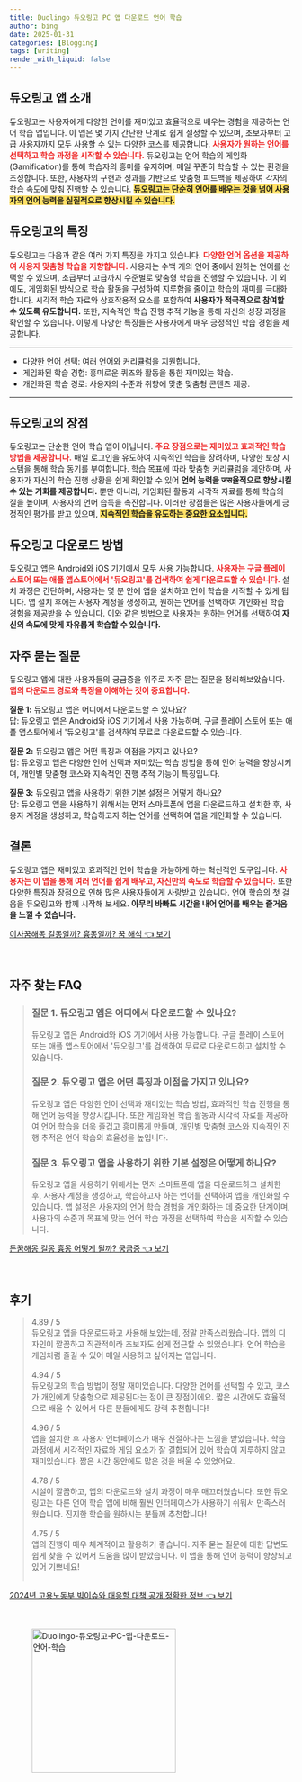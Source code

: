 ```yaml
---
title: Duolingo 듀오링고 PC 앱 다운로드 언어 학습
author: bing
date: 2025-01-31
categories: [Blogging]
tags: [writing]
render_with_liquid: false
---
```



<h2 id='듀오링고_앱_소개'>듀오링고 앱 소개</h2>

<p>듀오링고는 사용자에게 다양한 언어를 재미있고 효율적으로 배우는 경험을 제공하는 언어 학습 앱입니다. 이 앱은 몇 가지 간단한 단계로 쉽게 설정할 수 있으며, 초보자부터 고급 사용자까지 모두 사용할 수 있는 다양한 코스를 제공합니다. <b><span style="color: #ee2323;">사용자가 원하는 언어를 선택하고 학습 과정을 시작할 수 있습니다.</span></b> 듀오링고는 언어 학습의 게임화(Gamification)를 통해 학습자의 흥미를 유지하며, 매일 꾸준히 학습할 수 있는 환경을 조성합니다. 또한, 사용자의 구현과 성과를 기반으로 맞춤형 피드백을 제공하여 각자의 학습 속도에 맞춰 진행할 수 있습니다. <b><span style="background-color: #ffe066;">듀오링고는 단순히 언어를 배우는 것을 넘어 사용자의 언어 능력을 실질적으로 향상시킬 수 있습니다.</span></b></p>

<h2 id='듀오링고_특징'>듀오링고의 특징</h2>

<p>듀오링고는 다음과 같은 여러 가지 특징을 가지고 있습니다. <b><span style="color: #ee2323;">다양한 언어 옵션을 제공하여 사용자 맞춤형 학습을 지향합니다.</span></b> 사용자는 수백 개의 언어 중에서 원하는 언어를 선택할 수 있으며, 초급부터 고급까지 수준별로 맞춤형 학습을 진행할 수 있습니다. 이 외에도, 게임화된 방식으로 학습 활동을 구성하여 지루함을 줄이고 학습의 재미를 극대화합니다. 시각적 학습 자료와 상호작용적 요소를 포함하여 <b>사용자가 적극적으로 참여할 수 있도록 유도합니다.</b> 또한, 지속적인 학습 진행 추적 기능을 통해 자신의 성장 과정을 확인할 수 있습니다. 이렇게 다양한 특징들은 사용자에게 매우 긍정적인 학습 경험을 제공합니다.</p>

<hr />

<ul>
    <li>다양한 언어 선택: 여러 언어와 커리큘럼을 지원합니다.</li>
    <li>게임화된 학습 경험: 흥미로운 퀴즈와 활동을 통한 재미있는 학습.</li>
    <li>개인화된 학습 경로: 사용자의 수준과 취향에 맞춘 맞춤형 콘텐츠 제공.</li>
</ul>

<hr />

<h2 id='듀오링고_장점'>듀오링고의 장점</h2>

<p>듀오링고는 단순한 언어 학습 앱이 아닙니다. <b><span style="color: #ee2323;">주요 장점으로는 재미있고 효과적인 학습 방법을 제공합니다.</span></b> 매일 로그인을 유도하여 지속적인 학습을 장려하며, 다양한 보상 시스템을 통해 학습 동기를 부여합니다. 학습 목표에 따라 맞춤형 커리큘럼을 제안하며, 사용자가 자신의 학습 진행 상황을 쉽게 확인할 수 있어 <b>언어 능력을 जस율적으로 향상시킬 수 있는 기회를 제공합니다.</b> 뿐만 아니라, 게임화된 활동과 시각적 자료를 통해 학습의 질을 높이며, 사용자의 언어 습득을 촉진합니다. 이러한 장점들은 많은 사용자들에게 긍정적인 평가를 받고 있으며, <b><span style="background-color: #ffe066;">지속적인 학습을 유도하는 중요한 요소입니다.</span></b></p>

<h2 id='듀오링고_다운로드_방법'>듀오링고 다운로드 방법</h2>

<p>듀오링고 앱은 Android와 iOS 기기에서 모두 사용 가능합니다. <b><span style="color: #ee2323;">사용자는 구글 플레이 스토어 또는 애플 앱스토어에서 '듀오링고'를 검색하여 쉽게 다운로드할 수 있습니다.</span></b> 설치 과정은 간단하며, 사용자는 몇 분 안에 앱을 설치하고 언어 학습을 시작할 수 있게 됩니다. 앱 설치 후에는 사용자 계정을 생성하고, 원하는 언어를 선택하여 개인화된 학습 경험을 제공받을 수 있습니다. 이와 같은 방법으로 사용자는 원하는 언어를 선택하여 <b>자신의 속도에 맞게 자유롭게 학습할 수 있습니다.</b></p>

<h2 id='자주_묻는_질문'>자주 묻는 질문</h2>

<p>듀오링고 앱에 대한 사용자들의 궁금증을 위주로 자주 묻는 질문을 정리해보았습니다. <b><span style="color: #ee2323;">앱의 다운로드 경로와 특징을 이해하는 것이 중요합니다.</span></b></p>

<p><b>질문 1:</b> 듀오링고 앱은 어디에서 다운로드할 수 있나요?<br>
답: 듀오링고 앱은 Android와 iOS 기기에서 사용 가능하며, 구글 플레이 스토어 또는 애플 앱스토어에서 '듀오링고'를 검색하여 무료로 다운로드할 수 있습니다.</p>

<p><b>질문 2:</b> 듀오링고 앱은 어떤 특징과 이점을 가지고 있나요?<br>
답: 듀오링고 앱은 다양한 언어 선택과 재미있는 학습 방법을 통해 언어 능력을 향상시키며, 개인별 맞춤형 코스와 지속적인 진행 추적 기능이 특징입니다.</p>

<p><b>질문 3:</b> 듀오링고 앱을 사용하기 위한 기본 설정은 어떻게 하나요?<br>
답: 듀오링고 앱을 사용하기 위해서는 먼저 스마트폰에 앱을 다운로드하고 설치한 후, 사용자 계정을 생성하고, 학습하고자 하는 언어를 선택하여 앱을 개인화할 수 있습니다.</p>

<h2 id='결론'>결론</h2>

<p>듀오링고 앱은 재미있고 효과적인 언어 학습을 가능하게 하는 혁신적인 도구입니다. <b><span style="color: #ee2323;">사용자는 이 앱을 통해 여러 언어를 쉽게 배우고, 자신만의 속도로 학습할 수 있습니다.</span></b> 또한 다양한 특징과 장점으로 인해 많은 사용자들에게 사랑받고 있습니다. 언어 학습의 첫 걸음을 듀오링고와 함께 시작해 보세요. <b>아무리 바빠도 시간을 내어 언어를 배우는 즐거움을 느낄 수 있습니다.</b></p>


<p><a class="click-button" title="이사꿈해몽 길몽일까? 흉몽일까? 꿈 해석" href="https://blackassets.github.io/posts/%EC%9D%B4%EC%82%AC%EA%BF%88%ED%95%B4%EB%AA%BD-%EA%B8%B8%EB%AA%BD%EC%9D%BC%EA%B9%8C-%ED%9D%89%EB%AA%BD%EC%9D%BC%EA%B9%8C-%EA%BF%88-%ED%95%B4%EC%84%9D/" rel="dofollow">이사꿈해몽 길몽일까? 흉몽일까? 꿈 해석 👈 보기</a></p><br>
<h2 id='자주_찾는_FAQ'>자주 찾는 FAQ</h2>
<div itemscope="" itemtype="https://schema.org/FAQPage"> 
<blockquote> 
<div itemscope="" itemprop="mainEntity" itemtype="https://schema.org/Question"> 
<h3 itemprop="name">질문 1. 듀오링고 앱은 어디에서 다운로드할 수 있나요?</h3> 
<div itemscope="" itemprop="acceptedAnswer" itemtype="https://schema.org/Answer"> 
<span itemprop="text"> 
<p>듀오링고 앱은 Android와 iOS 기기에서 사용 가능합니다. 구글 플레이 스토어 또는 애플 앱스토어에서 '듀오링고'를 검색하여 무료로 다운로드하고 설치할 수 있습니다.</p> 
</span> 
</div> 
</div> 

<div itemscope="" itemprop="mainEntity" itemtype="https://schema.org/Question"> 
<h3 itemprop="name">질문 2. 듀오링고 앱은 어떤 특징과 이점을 가지고 있나요?</h3> 
<div itemscope="" itemprop="acceptedAnswer" itemtype="https://schema.org/Answer"> 
<span itemprop="text"> 
<p>듀오링고 앱은 다양한 언어 선택과 재미있는 학습 방법, 효과적인 학습 진행을 통해 언어 능력을 향상시킵니다. 또한 게임화된 학습 활동과 시각적 자료를 제공하여 언어 학습을 더욱 즐겁고 흥미롭게 만들며, 개인별 맞춤형 코스와 지속적인 진행 추적은 언어 학습의 효율성을 높입니다.</p> 
</span> 
</div> 
</div> 

<div itemscope="" itemprop="mainEntity" itemtype="https://schema.org/Question"> 
<h3 itemprop="name">질문 3. 듀오링고 앱을 사용하기 위한 기본 설정은 어떻게 하나요?</h3> 
<div itemscope="" itemprop="acceptedAnswer" itemtype="https://schema.org/Answer"> 
<span itemprop="text"> 
<p>듀오링고 앱을 사용하기 위해서는 먼저 스마트폰에 앱을 다운로드하고 설치한 후, 사용자 계정을 생성하고, 학습하고자 하는 언어를 선택하여 앱을 개인화할 수 있습니다. 앱 설정은 사용자의 언어 학습 경험을 개인화하는 데 중요한 단계이며, 사용자의 수준과 목표에 맞는 언어 학습 과정을 선택하여 학습을 시작할 수 있습니다.</p> 
</span> 
</div> 
</div> 
</blockquote> 
</div>
<p><a class="click-button" title="돈꿈해몽 길몽 흉몽 어떻게 될까? 궁금증" href="https://blackassets.github.io/posts/%EB%8F%88%EA%BF%88%ED%95%B4%EB%AA%BD-%EA%B8%B8%EB%AA%BD-%ED%9D%89%EB%AA%BD-%EC%96%B4%EB%96%BB%EA%B2%8C-%EB%90%A0%EA%B9%8C-%EA%B6%81%EA%B8%88%EC%A6%9D/" rel="dofollow">돈꿈해몽 길몽 흉몽 어떻게 될까? 궁금증 👈 보기</a></p><br>
<h2 id='후기'>후기</h2>
<div itemscope itemtype="https://schema.org/Product">
  <blockquote>
  <div itemprop="review" itemscope itemtype="https://schema.org/Review">
      <div itemprop="reviewRating" itemscope itemtype="https://schema.org/Rating"> <span itemprop="ratingValue">4.89</span> / <span itemprop="bestRating">5</span> </div>
      <span itemprop="reviewBody">듀오링고 앱을 다운로드하고 사용해 보았는데, 정말 만족스러웠습니다. 앱의 디자인이 깔끔하고 직관적이라 초보자도 쉽게 접근할 수 있었습니다. 언어 학습을 게임처럼 즐길 수 있어 매일 사용하고 싶어지는 앱입니다.</span>
  </div>
  <br>
  <div itemprop="review" itemscope itemtype="https://schema.org/Review">
      <div itemprop="reviewRating" itemscope itemtype="https://schema.org/Rating"> <span itemprop="ratingValue">4.94</span> / <span itemprop="bestRating">5</span> </div>
      <span itemprop="reviewBody">듀오링고의 학습 방법이 정말 재미있습니다. 다양한 언어를 선택할 수 있고, 코스가 개인에게 맞춤형으로 제공된다는 점이 큰 장점이에요. 짧은 시간에도 효율적으로 배울 수 있어서 다른 분들에게도 강력 추천합니다!</span>
  </div>
  <br>
  <div itemprop="review" itemscope itemtype="https://schema.org/Review">
      <div itemprop="reviewRating" itemscope itemtype="https://schema.org/Rating"> <span itemprop="ratingValue">4.96</span> / <span itemprop="bestRating">5</span> </div>
      <span itemprop="reviewBody">앱을 설치한 후 사용자 인터페이스가 매우 친절하다는 느낌을 받았습니다. 학습 과정에서 시각적인 자료와 게임 요소가 잘 결합되어 있어 학습이 지루하지 않고 재미있습니다. 짧은 시간 동안에도 많은 것을 배울 수 있었어요.</span>
  </div>
  <br>
  <div itemprop="review" itemscope itemtype="https://schema.org/Review">
      <div itemprop="reviewRating" itemscope itemtype="https://schema.org/Rating"> <span itemprop="ratingValue">4.78</span> / <span itemprop="bestRating">5</span> </div>
      <span itemprop="reviewBody">시설이 깔끔하고, 앱의 다운로드와 설치 과정이 매우 매끄러웠습니다. 또한 듀오링고는 다른 언어 학습 앱에 비해 훨씬 인터페이스가 사용하기 쉬워서 만족스러웠습니다. 진지한 학습을 원하시는 분들께 추천합니다!</span>
  </div>
  <br>
  <div itemprop="review" itemscope itemtype="https://schema.org/Review">
      <div itemprop="reviewRating" itemscope itemtype="https://schema.org/Rating"> <span itemprop="ratingValue">4.75</span> / <span itemprop="bestRating">5</span> </div>
      <span itemprop="reviewBody">앱의 진행이 매우 체계적이고 활용하기 좋습니다. 자주 묻는 질문에 대한 답변도 쉽게 찾을 수 있어서 도움을 많이 받았습니다. 이 앱을 통해 언어 능력이 향상되고 있어 기쁘네요!</span>
  </div>
  <br>
  </blockquote>
</div>
<p><a class="click-button" title="2024년 고용노동부 빅이슈와 대응할 대책 공개 정확한 정보" href="https://blackassets.github.io/posts/2024%EB%85%84-%EA%B3%A0%EC%9A%A9%EB%85%B8%EB%8F%99%EB%B6%80-%EB%B9%85%EC%9D%B4%EC%8A%88%EC%99%80-%EB%8C%80%EC%9D%91%ED%95%A0-%EB%8C%80%EC%B1%85-%EA%B3%B5%EA%B0%9C-%EC%A0%95%ED%99%95%ED%95%9C-%EC%A0%95%EB%B3%B4/" rel="dofollow">2024년 고용노동부 빅이슈와 대응할 대책 공개 정확한 정보 👈 보기</a></p><br>
<figure class="image"><img src="https://blackassets.github.io/assets/img/thumbnail/Duolingo-듀오링고-PC-앱-다운로드-언어-학습.webp" alt="Duolingo-듀오링고-PC-앱-다운로드-언어-학습" width="256" height="256"></figure>